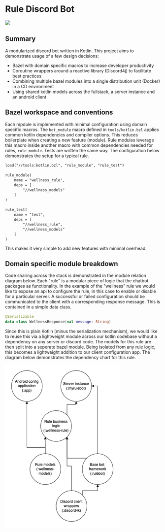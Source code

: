 # Rule Discord Bot

![](https://d381-2601-602-9080-2580-00-b398.ngrok.io/buildStatus/icon/?build=0&job=honkbot)

## Summary

A modularized discord bot written in Kotlin. This project aims to demonstrate usage of a few design decisions:

- Bazel with domain specific macros to increase developer productivity
- Coroutine wrappers around a reactive library (Discord4j) to facilitate best practices
- Combining multiple bazel modules into a single distribution unit (Docker) in a CD environment
- Using shared kotlin models across the fullstack, a server instance and an android client

## Bazel workspace and conventions

Each mpdule is implemented with minimal configuration using domain specific macros. The `bot_module`
macro defined in `tools/kotlin.bzl` applies common kotlin dependencies and compiler options. This reduces
boilerplate when creating a new feature (module). Rule modules leverage this macro inside another macro with common
dependencies needed for rules, `rule_module`. Tests are written the same way. The configuration below demonstrates the setup for
a typical rule. 

```
load("//tools:kotlin.bzl", "rule_module", "rule_test")

rule_module(
    name = "wellness_rule",
    deps = [
        "//wellness_models"
    ]
)

rule_test(
    name = "test",
    deps = [
        "//wellness_rule",
        "//wellness_models"
    ]
)
```

This makes it very simple to add new features with minimal overhead.

## Domain specific module breakdown

Code sharing across the stack is demonstrated in the module relation diagram below. Each "rule" is a modular piece of
logic that the chatbot packages as functionality. In the example of the "wellness" rule we would like to expose an api
to configure the rule, in this case to enable or disable for a particular server. A successful or failed configuration
should be communicated to the client with a corresponding response message. This is contained in a simple data class.

```kotlin
@Serializable
data class WellnessResponse(val message: String)
```

Since this is plain Kotlin (minus the serialization mechanism), we would like to reuse this via a lightweight module across our kotlin codebase
without a dependency on any server or discord code. The models for this rule are then split into a seperate bazel module.
Being isolated from any rule logic, this becomes a lightweight addition to our client configuration app. The diagram
below demonstrates the dependency chart for this rule.

![Shared code across server and client](docs/images/rules.png)




